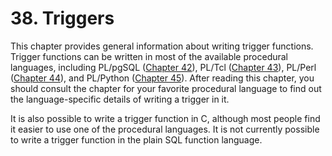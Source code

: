 # 38. Triggers

This chapter provides general information about writing trigger functions. Trigger functions can be written in most of the available procedural languages, including PL/pgSQL \([Chapter 42](https://www.postgresql.org/docs/13/plpgsql.html)\), PL/Tcl \([Chapter 43](https://www.postgresql.org/docs/13/pltcl.html)\), PL/Perl \([Chapter 44](https://www.postgresql.org/docs/13/plperl.html)\), and PL/Python \([Chapter 45](https://www.postgresql.org/docs/13/plpython.html)\). After reading this chapter, you should consult the chapter for your favorite procedural language to find out the language-specific details of writing a trigger in it.

It is also possible to write a trigger function in C, although most people find it easier to use one of the procedural languages. It is not currently possible to write a trigger function in the plain SQL function language.

